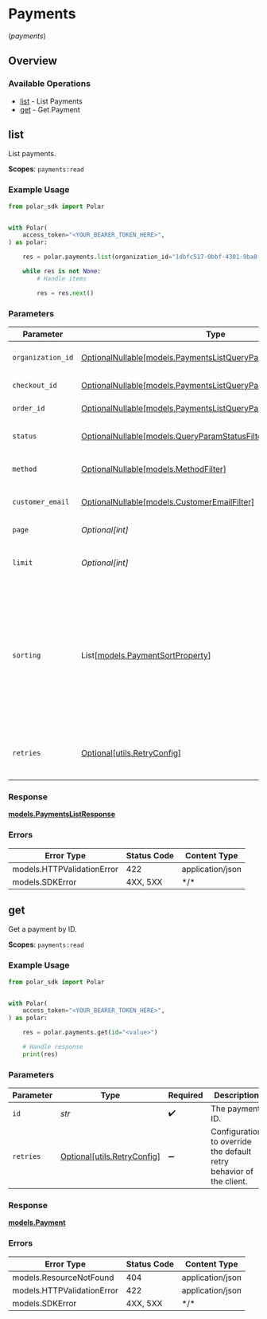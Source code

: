 # Payments
(*payments*)

## Overview

### Available Operations

* [list](#list) - List Payments
* [get](#get) - Get Payment

## list

List payments.

**Scopes**: `payments:read`

### Example Usage

```python
from polar_sdk import Polar


with Polar(
    access_token="<YOUR_BEARER_TOKEN_HERE>",
) as polar:

    res = polar.payments.list(organization_id="1dbfc517-0bbf-4301-9ba8-555ca42b9737", page=1, limit=10)

    while res is not None:
        # Handle items

        res = res.next()

```

### Parameters

| Parameter                                                                                                                                                               | Type                                                                                                                                                                    | Required                                                                                                                                                                | Description                                                                                                                                                             |
| ----------------------------------------------------------------------------------------------------------------------------------------------------------------------- | ----------------------------------------------------------------------------------------------------------------------------------------------------------------------- | ----------------------------------------------------------------------------------------------------------------------------------------------------------------------- | ----------------------------------------------------------------------------------------------------------------------------------------------------------------------- |
| `organization_id`                                                                                                                                                       | [OptionalNullable[models.PaymentsListQueryParamOrganizationIDFilter]](../../models/paymentslistqueryparamorganizationidfilter.md)                                       | :heavy_minus_sign:                                                                                                                                                      | Filter by organization ID.                                                                                                                                              |
| `checkout_id`                                                                                                                                                           | [OptionalNullable[models.PaymentsListQueryParamCheckoutIDFilter]](../../models/paymentslistqueryparamcheckoutidfilter.md)                                               | :heavy_minus_sign:                                                                                                                                                      | Filter by checkout ID.                                                                                                                                                  |
| `order_id`                                                                                                                                                              | [OptionalNullable[models.PaymentsListQueryParamOrderIDFilter]](../../models/paymentslistqueryparamorderidfilter.md)                                                     | :heavy_minus_sign:                                                                                                                                                      | Filter by order ID.                                                                                                                                                     |
| `status`                                                                                                                                                                | [OptionalNullable[models.QueryParamStatusFilter]](../../models/queryparamstatusfilter.md)                                                                               | :heavy_minus_sign:                                                                                                                                                      | Filter by payment status.                                                                                                                                               |
| `method`                                                                                                                                                                | [OptionalNullable[models.MethodFilter]](../../models/methodfilter.md)                                                                                                   | :heavy_minus_sign:                                                                                                                                                      | Filter by payment method.                                                                                                                                               |
| `customer_email`                                                                                                                                                        | [OptionalNullable[models.CustomerEmailFilter]](../../models/customeremailfilter.md)                                                                                     | :heavy_minus_sign:                                                                                                                                                      | Filter by customer email.                                                                                                                                               |
| `page`                                                                                                                                                                  | *Optional[int]*                                                                                                                                                         | :heavy_minus_sign:                                                                                                                                                      | Page number, defaults to 1.                                                                                                                                             |
| `limit`                                                                                                                                                                 | *Optional[int]*                                                                                                                                                         | :heavy_minus_sign:                                                                                                                                                      | Size of a page, defaults to 10. Maximum is 100.                                                                                                                         |
| `sorting`                                                                                                                                                               | List[[models.PaymentSortProperty](../../models/paymentsortproperty.md)]                                                                                                 | :heavy_minus_sign:                                                                                                                                                      | Sorting criterion. Several criteria can be used simultaneously and will be applied in order. Add a minus sign `-` before the criteria name to sort by descending order. |
| `retries`                                                                                                                                                               | [Optional[utils.RetryConfig]](../../models/utils/retryconfig.md)                                                                                                        | :heavy_minus_sign:                                                                                                                                                      | Configuration to override the default retry behavior of the client.                                                                                                     |

### Response

**[models.PaymentsListResponse](../../models/paymentslistresponse.md)**

### Errors

| Error Type                 | Status Code                | Content Type               |
| -------------------------- | -------------------------- | -------------------------- |
| models.HTTPValidationError | 422                        | application/json           |
| models.SDKError            | 4XX, 5XX                   | \*/\*                      |

## get

Get a payment by ID.

**Scopes**: `payments:read`

### Example Usage

```python
from polar_sdk import Polar


with Polar(
    access_token="<YOUR_BEARER_TOKEN_HERE>",
) as polar:

    res = polar.payments.get(id="<value>")

    # Handle response
    print(res)

```

### Parameters

| Parameter                                                           | Type                                                                | Required                                                            | Description                                                         |
| ------------------------------------------------------------------- | ------------------------------------------------------------------- | ------------------------------------------------------------------- | ------------------------------------------------------------------- |
| `id`                                                                | *str*                                                               | :heavy_check_mark:                                                  | The payment ID.                                                     |
| `retries`                                                           | [Optional[utils.RetryConfig]](../../models/utils/retryconfig.md)    | :heavy_minus_sign:                                                  | Configuration to override the default retry behavior of the client. |

### Response

**[models.Payment](../../models/payment.md)**

### Errors

| Error Type                 | Status Code                | Content Type               |
| -------------------------- | -------------------------- | -------------------------- |
| models.ResourceNotFound    | 404                        | application/json           |
| models.HTTPValidationError | 422                        | application/json           |
| models.SDKError            | 4XX, 5XX                   | \*/\*                      |
